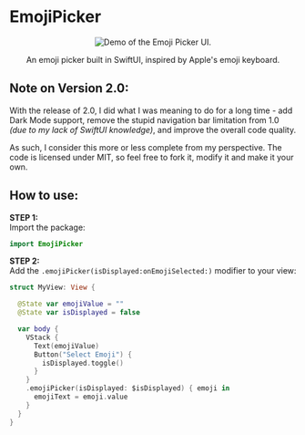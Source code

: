 # EmojiPicker

<p align="center">
<img src="https://iili.io/dlwAuSV.md.png" alt="Demo of the Emoji Picker UI.">
</p>

<p align="center">
An emoji picker built in SwiftUI, inspired by Apple's emoji keyboard.
</p>

## Note on Version 2.0:

With the release of 2.0, I did what I was meaning to do for a long time - add Dark Mode support, remove the stupid navigation bar limitation from 1.0 _(due to my lack of SwiftUI knowledge)_, and improve the overall code quality.

As such, I consider this more or less complete from my perspective. The code is licensed under MIT, so feel free to fork it, modify it and make it your own.

## How to use:

__STEP 1:__  
Import the package:

```swift
import EmojiPicker
```

__STEP 2:__  
Add the `.emojiPicker(isDisplayed:onEmojiSelected:)` modifier to your view:

```swift
struct MyView: View {

  @State var emojiValue = ""
  @State var isDisplayed = false

  var body {
    VStack {
      Text(emojiValue)
      Button("Select Emoji") {
        isDisplayed.toggle()
      }
    }
    .emojiPicker(isDisplayed: $isDisplayed) { emoji in
      emojiText = emoji.value
    }
  }
}
```